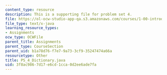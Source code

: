 ```yaml
---
content_type: resource
description: This is a supporting file for problem set 4.
file: https://ol-ocw-studio-app-qa.s3.amazonaws.com/courses/1-00-introduction-to-computers-and-engineering-problem-solving-spring-2012/3f8ac9867d17e6cd1cca0d2ee6ade7fa_PS_4_Dictionary.java
file_type: text/x-java
learning_resource_types:
- Assignments
ocw_type: OCWFile
parent_title: Assignments
parent_type: CourseSection
parent_uid: b1a78d76-f7e7-9a73-3cf9-35247474a66a
resourcetype: Other
title: PS_4_Dictionary.java
uid: 3f8ac986-7d17-e6cd-1cca-0d2ee6ade7fa
---
```

